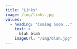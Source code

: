```yaml
---
title: "Links"
image: /img/links.jpg
values:
  - heading: "Coming Soon..."
    text: >
      blah blah
    imageUrl: "/img/blah.jpg"
---
```

